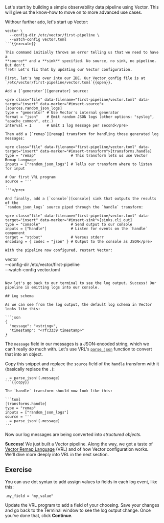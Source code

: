 Let's start by building a simple observability data pipeline using Vector. This
will give us the know-how to move on to more advanced use cases.

Withour further ado, let's start up Vector:

```
vector \
  --config-dir /etc/vector/first-pipeline \
  --watch-config vector.toml
```{{execute}}

This command initially throws an error telling us that we need to have a
**source** and a **sink** specified. No source, no sink, no pipeline. But don't
fret! Let's fix that by updating our Vector configuration.

First, let's hop over into our IDE. Our Vector config file is at
`/etc/vector/first-pipeline/vector.toml`{{open}}.

Add a [`generator`][generator] source:

<pre class="file" data-filename="first-pipeline/vector.toml" data-target="insert" data-marker="#insert-source">[sources.random_json_logs]
type = "generator" # Use Vector's internal generator
format = "json"    # Emit random JSON logs (other options: "syslog", "apache_common", etc.)
interval = 1       # Emit 1 log message per second</pre>

Then add a [`remap`][remap] transform for handling those generated log messages:

<pre class="file" data-filename="first-pipeline/vector.toml" data-target="insert" data-marker="#insert-transform">[transforms.handle]
type = "remap"                # This transform lets us use Vector Remap Language
inputs = ["random_json_logs"] # Tells our transform where to listen for input

# Our first VRL program
source = '''
.
'''</pre>

And finally, add a [`console`][console] sink that outputs the results of the
`random_json_logs` source piped through the `handle` transform:

<pre class="file" data-filename="first-pipeline/vector.toml" data-target="insert" data-marker="#insert-sink">[sinks.cli_out]
type = "console"              # Send output to our console
inputs = ["handle"]           # Listen for events on the `handle` component
target = "stdout"             # Versus stderr
encoding = { codec = "json" } # Output to the console as JSON</pre>

With the pipeline now configured, restart Vector:

```
vector \
  --config-dir /etc/vector/first-pipeline \
  --watch-config vector.toml
```{{execute}}

Now let's go back to our terminal to see the log output. Success! Our pipeline is emitting logs into our console.

## Log schema

As we can see from the log output, the default log schema in Vector looks like this:

```json
{
  "message": "<string>",
  "timestamp": "<rfc3339 timestamp>"
}
```

The `message` field in our messages is a JSON-encoded string, which we can't really *do* much with.
Let's use VRL's [`parse_json`][parse_json] function to convert that into an object.

Copy this snippet and replace the `source` field of the `handle` transform with it (basically replace the `.`):

```
. = parse_json!(.message)
```{{copy}}

The `handle` transform should now look like this:

```toml
[transforms.handle]
type = "remap"
inputs = ["random_json_logs"]
source = '''
. = parse_json!(.message)
'''
```

Now our log messages are being converted into *structured objects*.

**Success**! We just built a Vector pipeline. Along the way, we got a taste of [Vector Remap
Language][vrl] (VRL) and of how Vector configuration works. We'll dive more deeply into VRL in the
next section.

## Exercise

You can use dot syntax to add assign values to fields in each log event, like this:

```
.my_field = "my_value"
```

Update the VRL program to add a field of your choosing. Save your changes and go back to the Terminal window to see the
log output change. Once you've done that, click **Continue**.

[console]: https://vector.dev/docs/reference/configuration/sinks/console
[generator]: https://vector.dev/docs/reference/configuration/sources/generator
[parse_json]: https://vrl.dev/functions/#parse_json
[remap]: https://vector.dev/docs/reference/configuration/transforms/remap
[sinks]: https://vector.dev/docs/reference/configuration/sinks
[sources]: https://vector.dev/docs/reference/configuration/sources
[transforms]: https://vector.dev/docs/reference/configuration/transforms
[vrl]: https://vrl.dev